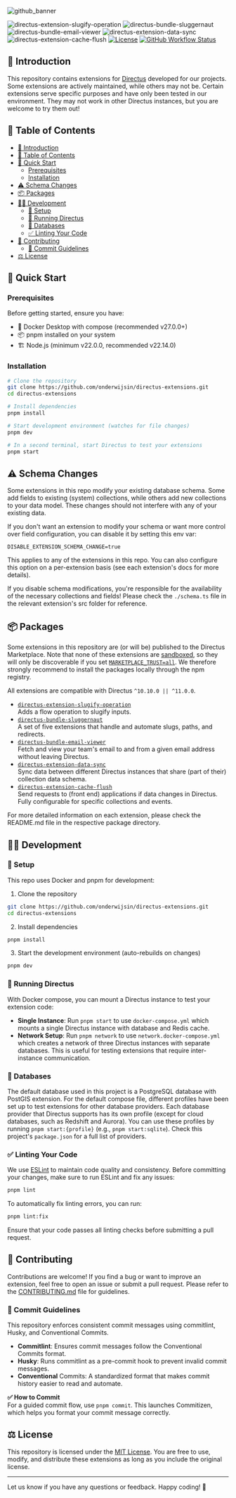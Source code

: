 <!-- ![github_banner](https://github.com/user-attachments/assets/641fecad-0b75-4fbb-9d53-22ffb0d819a8)

## 👋 Introduction
This repository contains extensions for [Directus](https://directus.io) developed for our projects. Some extensions are actively maintained, while others may not be. Certain extensions serve specific purposes and have only been tested in our environment. They may not work in other Directus instances, but you are welcome to try them out!

## 📖 Table of Contents
- [👋 Introduction](#-introduction)
- [📖 Table of Contents](#-table-of-contents)
  - [Prerequisites](#prerequisites)
- [📦 Packages](#-packages)
- [👨‍💻 Development](#-development)
  - [💽 Databases](#-databases)
  - [Linting Your Code](#linting-your-code)
- [⚠️ Schema Changes](#️-schema-changes)
- [🤝 Contributing](#-contributing)
  - [📝 Commit Guidelines](#-commit-guidelines)
- [⚖️ License](#️-license)


### Prerequisites
Before getting started, ensure you have:

- 🐳 Docker Desktop with compose
- 📦 pnpm installed on your system
- 🏗 Node.js (version 22.0.0 or later)

## 📦 Packages
Some extensions in this repository are (or will be) published to the Directus Marketplace. Note that none of these extensions are [sandboxed](https://docs.directus.io/extensions/sandbox/introduction.html), so they will only be discoverable if you set [`MARKETPLACE_TRUST=all`](https://directus.io/docs/configuration/extensions#marketplace). We therefore strongly recommend to install the packages locally through the npm registry.

- [`directus-extension-slugify-operation`](https://github.com/onderwijsin/directus-extensions/blob/main/packages/directus-extension-slugify-operation)  
  Adds a flow operation to slugify inputs.
- [`directus-bundle-sluggernaut`](https://github.com/onderwijsin/directus-extensions/blob/main/packages/directus-bundle-sluggernaut)  
  A set of five extensions that handle and automate slugs, paths, and redirects.
- [`directus-bundle-email-viewer`](https://github.com/onderwijsin/directus-extensions/tree/main/packages/directus-bundle-email-viewer)  
  Fetch and view your team's email to and from a given email address without leaving Directus.
- [`directus-extension-data-sync`](https://github.com/onderwijsin/directus-extensions/tree/main/packages/directus-extension-data-sync)  
  Sync data between different Directus instances that share (part of their) collection data schema.
- [`directus-extension-cache-flush`](https://github.com/onderwijsin/directus-extensions/tree/main/packages/directus-extension-cache-flush)  
  Send requests to (front end) applications if data changes in Directus. Fully configurable for specific collections and events.

## 👨‍💻 Development
This repo uses Docker and pnpm. You'll need Docker Desktop with compose and pnpm installed on your system.

After cloning the repo, run ``pnpm install`` to add the necessary dependencies. When you're ready for development run ``pnpm dev`` in the root directory to automatically rebuild packages on file changes. This applies to any package in the `./packages` directory.

With Docker compose, you can mount a Directus instance to test your extension code. This repo contains two compose files:
- `docker-compose.yml` for mounting a single Directus instance with database and Redis cache. Run `pnpm start` to use.
- `network.docker-compose.yml` for mounting a network of three Directus instances with separate databases. Useful for scenarios where your Directus instance needs to interact with other instances. Run `pnpm network` to start.

### 💽 Databases
The default database used in this project is a PostgreSQL database with PostGIS extension. For the default compose file, different profiles have been set up to test extensions for other database providers. Each database provider that Directus supports has its own profile (except for cloud databases, such as Redshift and Aurora). You can use these profiles by running ``pnpm start:{profile}`` (e.g., ``pnpm start:sqlite``). Check this project's `package.json` for a full list of providers.

### Linting Your Code
We use [ESLint](https://eslint.org/) to maintain code quality and consistency. Before committing your changes, make sure to run ESLint and fix any issues:

   ```sh
   pnpm lint
   ```

To automatically fix linting errors, you can run:

   ```sh
   pnpm lint:fix
   ```

Ensure that your code passes all linting checks before submitting a pull request.

## ⚠️ Schema Changes
Some extensions in this repo modify your existing database schema. Some add fields to existing (system) collections, while others add new collections to your data model. These changes should not interfere with any of your existing data.

If you don't want an extension to modify your schema or want more control over field configuration, you can disable it by setting this env var:

`DISABLE_EXTENSION_SCHEMA_CHANGE="true"`

This applies to any of the extensions in this repo. You can also configure this option on a per-extension basis (see each extension's docs for more details).

If you disable schema modifications, you're responsible for the availability of the necessary collections and fields! Please check the `./schema.ts` file in the relevant extension's src folder for reference.

## 🤝 Contributing
Contributions are welcome! If you find a bug or want to improve an extension, feel free to open an issue or submit a pull request. Please refer to the [CONTRIBUTING.md](CONTRIBUTING.md) file for guidelines.

### 📝 Commit Guidelines
This repository enforces consistent commit messages using commitlint, Husky, and Conventional Commits.

- **Commitlint**: Ensures commit messages follow the Conventional Commits format.
- **Husky**: Runs commitlint as a pre-commit hook to prevent invalid commit messages.
- **Conventional** Commits: A standardized format that makes commit history easier to read and automate.

**✅ How to Commit**    
For a guided commit flow, use ``pnpm commit``. This launches Commitizen, which helps you format your commit message correctly.

## ⚖️ License
This repository is licensed under the [MIT License](LICENSE). You are free to use, modify, and distribute these extensions as long as you include the original license.

---

Let us know if you have any questions or feedback. Happy coding! 🚀 -->


![github_banner](https://github.com/user-attachments/assets/641fecad-0b75-4fbb-9d53-22ffb0d819a8)

<p style="text-align: left;">
  <img src="https://img.shields.io/npm/v/@onderwijsin/directus-extension-slugify-operation?label=slugify-operation&style=flat-square" alt="directus-extension-slugify-operation">
  <img src="https://img.shields.io/npm/v/@onderwijsin/directus-bundle-sluggernaut?label=sluggernaut&style=flat-square" alt="directus-bundle-sluggernaut">
  <img src="https://img.shields.io/npm/v/@onderwijsin/directus-bundle-email-viewer?label=email-viewer&style=flat-square" alt="directus-bundle-email-viewer">
  <img src="https://img.shields.io/npm/v/@onderwijsin/directus-extension-data-sync?label=data-sync&style=flat-square" alt="directus-extension-data-sync">
  <img src="https://img.shields.io/npm/v/@onderwijsin/directus-extension-cache-flush?label=cache-flush&style=flat-square" alt="directus-extension-cache-flush">
  <a href="LICENSE"><img src="https://img.shields.io/github/license/onderwijsin/directus-extensions" alt="License"></a>
  <a href="https://github.com/onderwijsin/directus-extensions/actions"><img src="https://img.shields.io/github/actions/workflow/status/onderwijsin/directus-extensions/publish.yml" alt="GitHub Workflow Status"></a>
</p>

## 👋 Introduction
This repository contains extensions for [Directus](https://directus.io) developed for our projects. Some extensions are actively maintained, while others may not be. Certain extensions serve specific purposes and have only been tested in our environment. They may not work in other Directus instances, but you are welcome to try them out!

## 📖 Table of Contents
- [👋 Introduction](#-introduction)
- [📖 Table of Contents](#-table-of-contents)
- [🚀 Quick Start](#-quick-start)
  - [Prerequisites](#prerequisites)
  - [Installation](#installation)
- [⚠️ Schema Changes](#️-schema-changes)
- [📦 Packages](#-packages)
- [👨‍💻 Development](#-development)
  - [🔧 Setup](#-setup)
  - [🐰 Running Directus](#-running-directus)
  - [💽 Databases](#-databases)
  - [✅ Linting Your Code](#-linting-your-code)
- [🤝 Contributing](#-contributing)
  - [📝 Commit Guidelines](#-commit-guidelines)
- [⚖️ License](#️-license)

## 🚀 Quick Start

### Prerequisites
Before getting started, ensure you have:

- 🐳 Docker Desktop with compose (recommended v27.0.0+)
- 📦 pnpm installed on your system
- 🏗 Node.js (minimum v22.0.0, recommended v22.14.0)

### Installation
```bash
# Clone the repository
git clone https://github.com/onderwijsin/directus-extensions.git
cd directus-extensions

# Install dependencies
pnpm install

# Start development environment (watches for file changes)
pnpm dev

# In a second terminal, start Directus to test your extensions
pnpm start
```

## ⚠️ Schema Changes
Some extensions in this repo modify your existing database schema. Some add fields to existing (system) collections, while others add new collections to your data model. These changes should not interfere with any of your existing data.

If you don't want an extension to modify your schema or want more control over field configuration, you can disable it by setting this env var:

```env
DISABLE_EXTENSION_SCHEMA_CHANGE=true
```

This applies to any of the extensions in this repo. You can also configure this option on a per-extension basis (see each extension's docs for more details).

If you disable schema modifications, you're responsible for the availability of the necessary collections and fields! Please check the `./schema.ts` file in the relevant extension's src folder for reference.

## 📦 Packages
Some extensions in this repository are (or will be) published to the Directus Marketplace. Note that none of these extensions are [sandboxed](https://docs.directus.io/extensions/sandbox/introduction.html), so they will only be discoverable if you set [`MARKETPLACE_TRUST=all`](https://directus.io/docs/configuration/extensions#marketplace). We therefore strongly recommend to install the packages locally through the npm registry.

All extensions are compatible with Directus `^10.10.0 || ^11.0.0`.

- [`directus-extension-slugify-operation`](https://github.com/onderwijsin/directus-extensions/blob/main/packages/directus-extension-slugify-operation)  
  Adds a flow operation to slugify inputs.
- [`directus-bundle-sluggernaut`](https://github.com/onderwijsin/directus-extensions/blob/main/packages/directus-bundle-sluggernaut)  
  A set of five extensions that handle and automate slugs, paths, and redirects.
- [`directus-bundle-email-viewer`](https://github.com/onderwijsin/directus-extensions/tree/main/packages/directus-bundle-email-viewer)  
  Fetch and view your team's email to and from a given email address without leaving Directus.
- [`directus-extension-data-sync`](https://github.com/onderwijsin/directus-extensions/tree/main/packages/directus-extension-data-sync)  
  Sync data between different Directus instances that share (part of their) collection data schema.
- [`directus-extension-cache-flush`](https://github.com/onderwijsin/directus-extensions/tree/main/packages/directus-extension-cache-flush)  
  Send requests to (front end) applications if data changes in Directus. Fully configurable for specific collections and events.

For more detailed information on each extension, please check the README.md file in the respective package directory.

## 👨‍💻 Development   

### 🔧 Setup
This repo uses Docker and pnpm for development:
1. Clone the repository
```sh
git clone https://github.com/onderwijsin/directus-extensions.git
cd directus-extensions
```

2. Install dependencies
```sh
pnpm install
```

3. Start the development environment (auto-rebuilds on changes)
```sh
pnpm dev
```

### 🐰 Running Directus
With Docker compose, you can mount a Directus instance to test your extension code:

- **Single Instance**: Run `pnpm start` to use `docker-compose.yml` which mounts a single Directus instance with database and Redis cache.
- **Network Setup**: Run `pnpm network` to use `network.docker-compose.yml` which creates a network of three Directus instances with separate databases. This is useful for testing extensions that require inter-instance communication.

### 💽 Databases
The default database used in this project is a PostgreSQL database with PostGIS extension. For the default compose file, different profiles have been set up to test extensions for other database providers. Each database provider that Directus supports has its own profile (except for cloud databases, such as Redshift and Aurora). You can use these profiles by running `pnpm start:{profile}` (e.g., `pnpm start:sqlite`). Check this project's `package.json` for a full list of providers.

### ✅ Linting Your Code
We use [ESLint](https://eslint.org/) to maintain code quality and consistency. Before committing your changes, make sure to run ESLint and fix any issues:

   ```sh
   pnpm lint
   ```

To automatically fix linting errors, you can run:

   ```sh
   pnpm lint:fix
   ```

Ensure that your code passes all linting checks before submitting a pull request.

## 🤝 Contributing
Contributions are welcome! If you find a bug or want to improve an extension, feel free to open an issue or submit a pull request. Please refer to the [CONTRIBUTING.md](CONTRIBUTING.md) file for guidelines.

### 📝 Commit Guidelines
This repository enforces consistent commit messages using commitlint, Husky, and Conventional Commits.

- **Commitlint**: Ensures commit messages follow the Conventional Commits format.
- **Husky**: Runs commitlint as a pre-commit hook to prevent invalid commit messages.
- **Conventional** Commits: A standardized format that makes commit history easier to read and automate.

**✅ How to Commit**    
For a guided commit flow, use ``pnpm commit``. This launches Commitizen, which helps you format your commit message correctly.

## ⚖️ License
This repository is licensed under the [MIT License](LICENSE). You are free to use, modify, and distribute these extensions as long as you include the original license.

---

Let us know if you have any questions or feedback. Happy coding! 🚀